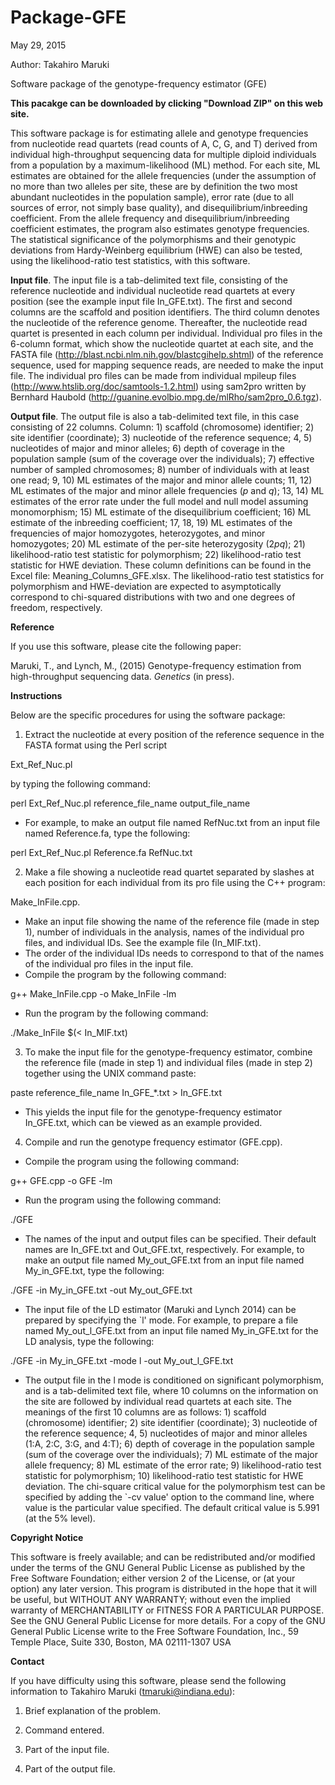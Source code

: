 # Package-GFE
May 29, 2015

Author: Takahiro Maruki

Software package of the genotype-frequency estimator (GFE)

**This pacakge can be downloaded by clicking "Download ZIP" on this web site.**

This software package is for estimating allele and genotype frequencies from nucleotide read quartets (read counts of A, C, G, and T) derived from individual high-throughput sequencing data for multiple diploid individuals from a population by a maximum-likelihood (ML) method. For each site, ML estimates are obtained for the allele frequencies (under the assumption of no more than two alleles per site, these are by definition the two most abundant nucleotides in the population sample), error rate (due to all sources of error, not simply base quality), and disequilibrium/inbreeding coefficient. From the allele frequency and disequilibrium/inbreeding coefficient estimates, the program also estimates genotype frequencies. The statistical significance of the polymorphisms and their genotypic deviations from Hardy-Weinberg equilibrium (HWE) can also be tested, using the likelihood-ratio test statistics, with this software.

**Input file**. The input file is a tab-delimited text file, consisting of the reference nucleotide and individual nucleotide read quartets at every position (see the example input file In_GFE.txt).  The first and second columns are the scaffold and position identifiers. The third column denotes the nucleotide of the reference genome. Thereafter, the nucleotide read quartet is presented in each column per individual.
      Individual pro files in the 6-column format, which show the nucleotide quartet at each site, and the FASTA file (http://blast.ncbi.nlm.nih.gov/blastcgihelp.shtml) of the reference sequence, used for mapping sequence reads, are needed to make the input file.  The individual pro files can be made from individual mpileup files (http://www.htslib.org/doc/samtools-1.2.html) using sam2pro written by Bernhard Haubold (http://guanine.evolbio.mpg.de/mlRho/sam2pro_0.6.tgz).

**Output file**.  The output file is also a tab-delimited text file, in this case consisting of 22 columns. Column: 1) scaffold (chromosome) identifier; 2) site identifier (coordinate); 3) nucleotide of the reference sequence; 4, 5) nucleotides of major and minor alleles; 6) depth of coverage in the population sample (sum of the coverage over the individuals); 7) effective number of sampled chromosomes; 8) number of individuals with at least one read; 9, 10) ML estimates of the major and minor allele counts; 11, 12) ML estimates of the major and minor allele frequencies (*p* and *q*); 13, 14) ML estimates of the error rate under the full model and null model assuming monomorphism; 15) ML estimate of the disequilibrium coefficient; 16) ML estimate of the inbreeding coefficient; 17, 18, 19) ML estimates of the frequencies of major homozygotes, heterozygotes, and minor homozygotes; 20) ML estimate of the per-site heterozygosity (2*pq*); 21) likelihood-ratio test statistic for polymorphism; 22) likelihood-ratio test statistic for HWE deviation. These column definitions can be found in the Excel file: Meaning_Columns_GFE.xlsx.
      The likelihood-ratio test statistics for polymorphism and HWE-deviation are expected to asymptotically correspond to chi-squared distributions with two and one degrees of freedom, respectively.

**Reference**

If you use this software, please cite the following paper:

Maruki, T., and Lynch, M., (2015) Genotype-frequency estimation from high-throughput sequencing data. *Genetics* (in press).

**Instructions**

Below are the specific procedures for using the software package:

1. Extract the nucleotide at every position of the reference sequence in the FASTA format using the Perl script

  Ext_Ref_Nuc.pl

  by typing the following command:

  perl Ext_Ref_Nuc.pl reference_file_name output_file_name
      
  - For example, to make an output file named RefNuc.txt from an input file named Reference.fa, type the following:

  perl Ext_Ref_Nuc.pl Reference.fa RefNuc.txt

2. Make a file showing a nucleotide read quartet separated by slashes at each position for each individual from its    pro file using the C++ program:

  Make_InFile.cpp.
      
  - Make an input file showing the name of the reference file (made in step 1), number of individuals in the analysis,   names of the individual pro files, and individual IDs. See the example file (In_MIF.txt).
  - The order of the individual IDs needs to correspond to that of the names of the individual pro files in the input    file.
  - Compile the program by the following command:

  g++ Make_InFile.cpp -o Make_InFile -lm
      
  - Run the program by the following command:

  ./Make_InFile $(< In_MIF.txt)
      
3. To make the input file for the genotype-frequency estimator, combine the reference file (made in step 1) and       individual files (made in step 2) together using the UNIX command paste:

  paste reference_file_name In_GFE_*.txt > In_GFE.txt
      
  - This yields the input file for the genotype-frequency estimator In_GFE.txt, which can be viewed as an example       provided.

4. Compile and run the genotype frequency estimator (GFE.cpp).
  - Compile the program using the following command:

  g++ GFE.cpp -o GFE -lm
      
  - Run the program using the following command:

  ./GFE
      
  - The names of the input and output files can be specified.  Their default names are In_GFE.txt and Out_GFE.txt,      respectively.  For example, to make an output file named My_out_GFE.txt from an input file named My_in_GFE.txt,       type the following:

  ./GFE -in My_in_GFE.txt -out My_out_GFE.txt
      
  - The input file of the LD estimator (Maruki and Lynch 2014) can be prepared by specifying the `l' mode.  For         example, to prepare a file named My_out_l_GFE.txt from an input file named My_in_GFE.txt for the LD analysis, type    the following:

  ./GFE -in My_in_GFE.txt -mode l -out My_out_l_GFE.txt
      
  - The output file in the l mode is conditioned on significant polymorphism, and is a tab-delimited text file, where   10 columns on the information on the site are followed by individual read quartets at each site.  The meanings of
  the first 10 columns are as follows: 1) scaffold (chromosome) identifier; 2) site identifier (coordinate); 3)
  nucleotide of the reference sequence; 4, 5) nucleotides of major and minor alleles (1:A, 2:C, 3:G, and 4:T); 6)
  depth of coverage in the population sample (sum of the coverage over the individuals); 7) ML estimate of the major
  allele frequency;  8) ML estimate of the error rate; 9) likelihood-ratio test statistic for polymorphism; 10)
  likelihood-ratio test statistic for HWE deviation.  The chi-square critical value for the polymorphism test can be    specified by adding the `-cv value' option to the command line, where value is the particular value specified.  The
  default critical value is 5.991 (at the 5% level).


**Copyright Notice**

This software is freely available; and can be redistributed and/or modified under the terms of the GNU General Public License as published by the Free Software Foundation; either version 2 of the License, or (at your option) any later version.
This program is distributed in the hope that it will be useful, but WITHOUT ANY WARRANTY; without even the implied warranty of MERCHANTABILITY or FITNESS FOR A PARTICULAR PURPOSE. See the GNU General Public License for more details.
For a copy of the GNU General Public License write to the Free Software Foundation, Inc., 59 Temple Place, Suite 330, Boston, MA 02111-1307 USA


**Contact**

If you have difficulty using this software, please send the following information to Takahiro Maruki (tmaruki@indiana.edu):

1. Brief explanation of the problem.

2. Command entered.

3. Part of the input file.

4. Part of the output file.







